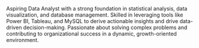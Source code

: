 Aspiring Data Analyst with a strong foundation in statistical analysis, data visualization, and database management. Skilled in leveraging tools like Power BI, Tableau, and MySQL to derive actionable insights and drive data-driven decision-making. Passionate about solving complex problems and contributing to organizational success in a dynamic, growth-oriented environment.
